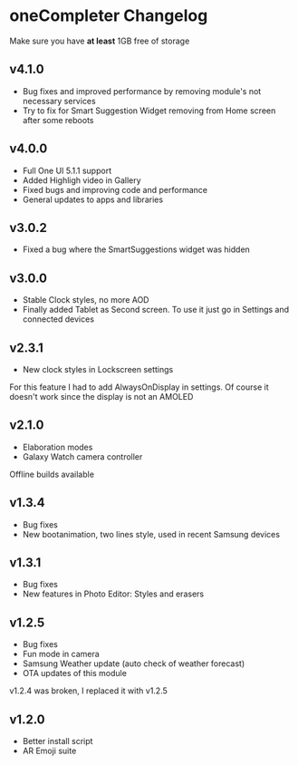 
# oneCompleter Changelog

Make sure you have **at least** 1GB free of storage

## v4.1.0
- Bug fixes and improved performance by removing module's not necessary services
- Try to fix for Smart Suggestion Widget removing from Home screen after some reboots

## v4.0.0
- Full One UI 5.1.1 support
- Added Highligh video in Gallery
- Fixed bugs and improving code and performance
- General updates to apps and libraries

## v3.0.2
- Fixed a bug where the SmartSuggestions widget was hidden

## v3.0.0
- Stable Clock styles, no more AOD
- Finally added Tablet as Second screen. To use it just go in Settings and connected devices

## v2.3.1
- New clock styles in Lockscreen settings 

For this feature I had to add AlwaysOnDisplay in settings. Of course it doesn't work since the display is not an AMOLED

## v2.1.0
- Elaboration modes
- Galaxy Watch camera controller

Offline builds available

## v1.3.4
- Bug fixes
- New bootanimation, two lines style, used in recent Samsung devices

## v1.3.1
- Bug fixes
- New features in Photo Editor: Styles and erasers

## v1.2.5
- Bug fixes
- Fun mode in camera
- Samsung Weather update (auto check of weather forecast)
- OTA updates of this module

v1.2.4 was broken, I replaced it with v1.2.5

## v1.2.0
- Better install script
- AR Emoji suite

